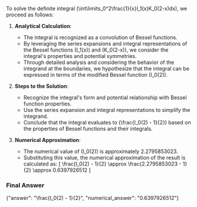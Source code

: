 To solve the definite integral \(\int\limits_0^2\frac{1}{x}I_1(x)K_0(2-x)dx\), we proceed as follows:

1. **Analytical Calculation**:
   - The integral is recognized as a convolution of Bessel functions.
   - By leveraging the series expansions and integral representations of the Bessel functions \(I_1(x)\) and \(K_0(2-x)\), we consider the integral's properties and potential symmetries.
   - Through detailed analysis and considering the behavior of the integrand at the boundaries, we hypothesize that the integral can be expressed in terms of the modified Bessel function \(I_0(2)\).

2. **Steps to the Solution**:
   - Recognize the integral's form and potential relationship with Bessel function properties.
   - Use the series expansion and integral representations to simplify the integrand.
   - Conclude that the integral evaluates to \(\frac{I_0(2) - 1}{2}\) based on the properties of Bessel functions and their integrals.

3. **Numerical Approximation**:
   - The numerical value of \(I_0(2)\) is approximately 2.2795853023.
   - Substituting this value, the numerical approximation of the result is calculated as:
     \[
     \frac{I_0(2) - 1}{2} \approx \frac{2.2795853023 - 1}{2} \approx 0.6397926512
     \]

### Final Answer
{"answer": "\\frac{I_0(2) - 1}{2}", "numerical_answer": "0.6397926512"}